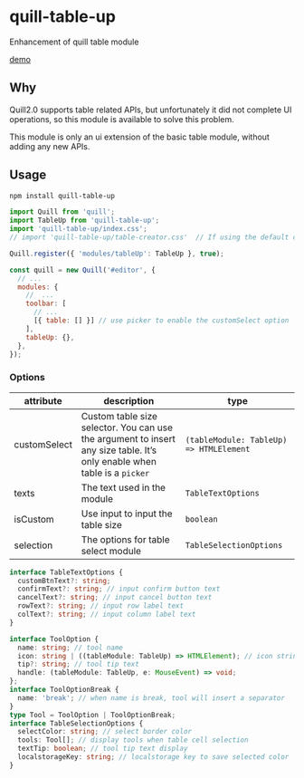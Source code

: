 # quill-table-up

Enhancement of quill table module

[demo](https://zzxming.github.io/quill-table-up/)

## Why

Quill2.0 supports table related APIs, but unfortunately it did not complete UI operations, so this module is available to solve this problem.

This module is only an ui extension of the basic table module, without adding any new APIs.

## Usage

```sh
npm install quill-table-up
```

```js
import Quill from 'quill';
import TableUp from 'quill-table-up';
import 'quill-table-up/index.css';
// import 'quill-table-up/table-creator.css'  // If using the default customSelect option. You need to import this css

Quill.register({ 'modules/tableUp': TableUp }, true);

const quill = new Quill('#editor', {
  // ...
  modules: {
    //  ...
    toolbar: [
      // ...
      [{ table: [] }] // use picker to enable the customSelect option
    ],
    tableUp: {},
  },
});
```

### Options

| attribute    | description                                                                                                              | type                                    |
| ------------ | ------------------------------------------------------------------------------------------------------------------------ | --------------------------------------- |
| customSelect | Custom table size selector. You can use the argument to insert any size table. It’s only enable when table is a `picker` | `(tableModule: TableUp) => HTMLElement` |
| texts        | The text used in the module                                                                                              | `TableTextOptions`                      |
| isCustom     | Use input to input the table size                                                                                        | `boolean`                               |
| selection    | The options for table select module                                                                                      | `TableSelectionOptions`                 |

```ts
interface TableTextOptions {
  customBtnText?: string;
  confirmText?: string; // input confirm button text
  cancelText?: string; // input cancel button text
  rowText?: string; // input row label text
  colText?: string; // input column label text
}

interface ToolOption {
  name: string; // tool name
  icon: string | ((tableModule: TableUp) => HTMLElement); // icon string or function return a HTMLElement
  tip?: string; // tool tip text
  handle: (tableModule: TableUp, e: MouseEvent) => void;
};
interface ToolOptionBreak {
  name: 'break'; // when name is break, tool will insert a separator
}
type Tool = ToolOption | ToolOptionBreak;
interface TableSelectionOptions {
  selectColor: string; // select border color
  tools: Tool[]; // display tools when table cell selection
  textTip: boolean; // tool tip text display
  localstorageKey: string; // localstorage key to save selected color
}
```
